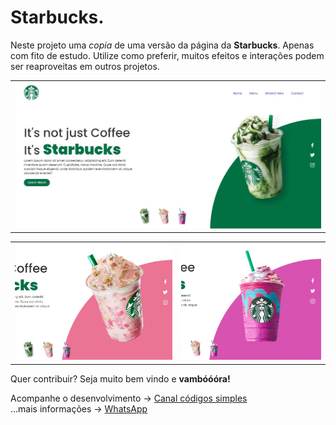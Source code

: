 # Starbucks.
<p>
    Neste projeto uma <i>copia</i> de uma versão 
    da página da <b>Starbucks</b>. Apenas com fito de
    estudo.
    Utilize como preferir, muitos efeitos e interações 
    podem ser reaproveitas em outros projetos.
</p>

<table>
 <tr>
  <td>
   <img src="starbucks/img/screen.jpg"  title="img1">
  </td>
 </tr>
</table> 

<table>
 <tr>
  <td>
   <img src="starbucks/img/screenFocus1.jpg"  title="img1">
  </td>
  <td>
   <img src="starbucks/img/screenFocus2.jpg"  title="img2">
  </td>
 </tr>
</table>

<p>
Quer contribuir? Seja muito bem vindo e <b>vambóóóra!</b>
    
Acompanhe o desenvolvimento → [Canal códigos simples](https://www.youtube.com/channel/UC8fRZfYGd21_D8DwuEcFuHw)
</br>...mais informações → <a href="https://api.whatsapp.com/send?phone=5511979714423">WhatsApp</a>
</p>












